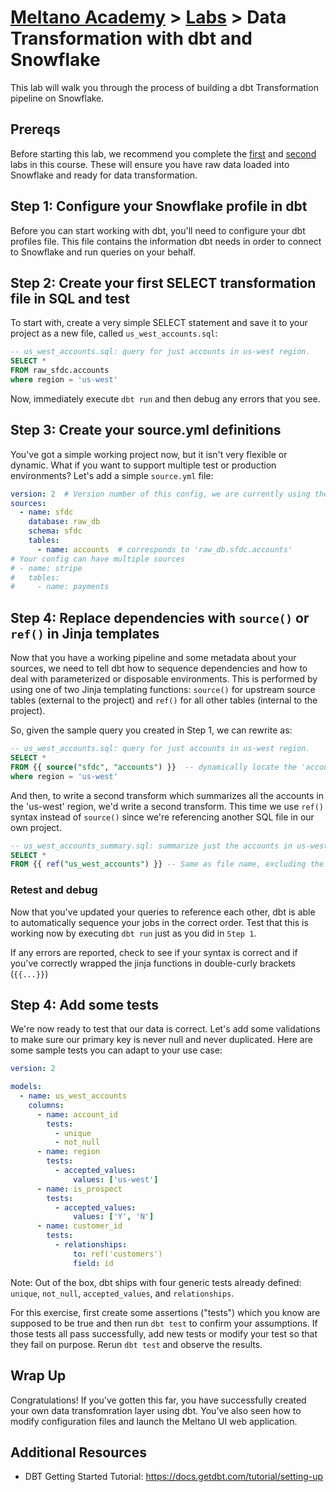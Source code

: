 # [Meltano Academy](../README.md) > [Labs](./README.md) > Data Transformation with dbt and Snowflake

This lab will walk you through the process of building a dbt Transformation pipeline on Snowflake.

## Prereqs

Before starting this lab, we recommend you complete the [first](./build_your_first_pipeline.md) and [second](./build_your_own_tap.md) labs in this course. These will ensure you have raw data loaded into Snowflake and ready for data transformation.

## Step 1: Configure your Snowflake profile in dbt

Before you can start working with dbt, you'll need to configure your dbt profiles file. This file contains the information dbt needs in order to connect to Snowflake and run queries on your behalf.

## Step 2: Create your first SELECT transformation file in SQL and test

To start with, create a very simple SELECT statement and save it to your project as a new file,
called `us_west_accounts.sql`:

```sql
-- us_west_accounts.sql: query for just accounts in us-west region.
SELECT *
FROM raw_sfdc.accounts
where region = 'us-west'
```

Now, immediately execute `dbt run` and then debug any errors that you see.

## Step 3: Create your source.yml definitions

You've got a simple working project now, but it isn't very flexible or dynamic. What if you want
to support multiple test or production environments? Let's add a simple `source.yml` file:

```yml
version: 2  # Version number of this config, we are currently using the "v2" dialect.
sources:
  - name: sfdc
    database: raw_db
    schema: sfdc
    tables:
      - name: accounts  # corresponds to 'raw_db.sfdc.accounts'
# Your config can have multiple sources
# - name: stripe
#   tables:
#     - name: payments
```

## Step 4: Replace dependencies with `source()` or `ref()` in Jinja templates

Now that you have a working pipeline and some metadata about your sources, we need to tell
dbt how to sequence dependencies and how
to deal with parameterized or disposable environments. This is performed by using one of two
Jinja templating functions: `source()` for upstream source tables (external to the project) 
and `ref()` for all other tables (internal to the project).

So, given the sample query you created in Step 1, we can rewrite as:

```sql
-- us_west_accounts.sql: query for just accounts in us-west region.
SELECT *
FROM {{ source("sfdc", "accounts") }}  -- dynamically locate the 'accounts' table in the 'sfdc' source
where region = 'us-west'
```

And then, to write a second transform which summarizes all the accounts in
the 'us-west' region, we'd write a second transform. This time we use `ref()`
syntax instead of `source()` since we're referencing another SQL file in our own project.

```sql
-- us_west_accounts_summary.sql: summarize just the accounts in us-west region.
SELECT *
FROM {{ ref("us_west_accounts") }} -- Same as file name, excluding the `.sql` suffix.
```

### Retest and debug

Now that you've updated your queries to reference each other, dbt is able to automatically
sequence your jobs in the correct order. Test that this is working now by executing `dbt run`
just as you did in `Step 1`.

If any errors are reported, check to see if your syntax is correct and if you've correctly
wrapped the jinja functions in double-curly brackets (`{{...}}`)

## Step 4: Add some tests

We're now ready to test that our data is correct. Let's add some validations to make sure
our primary key is never null and never duplicated. Here are some sample tests you can adapt
to your use case:

<!-- `schema.yml` -->

```yml
version: 2

models:
  - name: us_west_accounts
    columns:
      - name: account_id
        tests:
          - unique
          - not_null
      - name: region
        tests:
          - accepted_values:
              values: ['us-west']
      - name: is_prospect
        tests:
          - accepted_values:
              values: ['Y', 'N']
      - name: customer_id
        tests:
          - relationships:
              to: ref('customers')
              field: id
```

Note: Out of the box, dbt ships with four generic tests already defined: `unique`, `not_null`, `accepted_values`, and `relationships`.

For this exercise, first create some assertions ("tests") which you know are supposed to be
true and then run `dbt test` to confirm your assumptions. If those tests all pass successfully,
add new tests or modify your test so that they fail on purpose. Rerun `dbt test` and observe the
results.

## Wrap Up

Congratulations! If you’ve gotten this far, you have successfully created your own data transfomration layer using dbt. You’ve also seen how to modify configuration files and launch the Meltano UI web application.

## Additional Resources

- DBT Getting Started Tutorial: https://docs.getdbt.com/tutorial/setting-up
